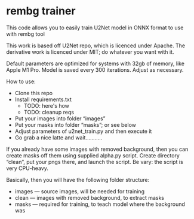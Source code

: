 # rembg trainer

This code allows you to easily train U2Net model in ONNX format to use with rembg tool

This work is based off U2Net repo, which is licenced under Apache. The derivative work is licenced under MIT; do whatever you want with it.

Default parameters are optimized for systems with 32gb of memory, like Apple M1 Pro. Model is saved every 300 iterations. Adjust as necessary.

How to use:
- Clone this repo
- Install requirements.txt
  - TODO: here's how
  - TODO: cleanup reqs
- Put your images into folder “images”
- Put your masks into folder “masks”; or see below
- Adjust parameters of u2net_train.py and then execute it
- Go grab a nice latte and wait...........

If you already have some images with removed background, then you can create masks off them using supplied alpha.py script. Create directory “clean”, put your pngs there, and launch the script. Be vary: the script is very CPU-heavy.

Basically, then you will have the following folder structure:
- images — source images, will be needed for training
- clean — images with removed background, to extract masks
- masks — required for training, to teach model where the background was
